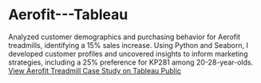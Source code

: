 # Aerofit---Tableau
Analyzed customer demographics and purchasing behavior for Aerofit treadmills, identifying a 15% sales increase. Using Python and Seaborn, I developed customer profiles and uncovered insights to inform marketing strategies, including a 25% preference for KP281 among 20-28-year-olds.
[View Aerofit Treadmill Case Study on Tableau Public](https://public.tableau.com/views/AerofitTreadmillCaseStudy/Dashboard1?:language=en-GB&:sid=&:redirect=auth&:display_count=n&:origin=viz_share_link)
